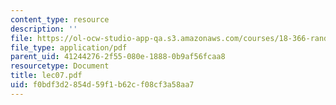 ```yaml
---
content_type: resource
description: ''
file: https://ol-ocw-studio-app-qa.s3.amazonaws.com/courses/18-366-random-walks-and-diffusion-fall-2006/f0bdf3d2854d59f1b62cf08cf3a58aa7_lec07.pdf
file_type: application/pdf
parent_uid: 41244276-2f55-080e-1888-0b9af56fcaa8
resourcetype: Document
title: lec07.pdf
uid: f0bdf3d2-854d-59f1-b62c-f08cf3a58aa7
---
```

